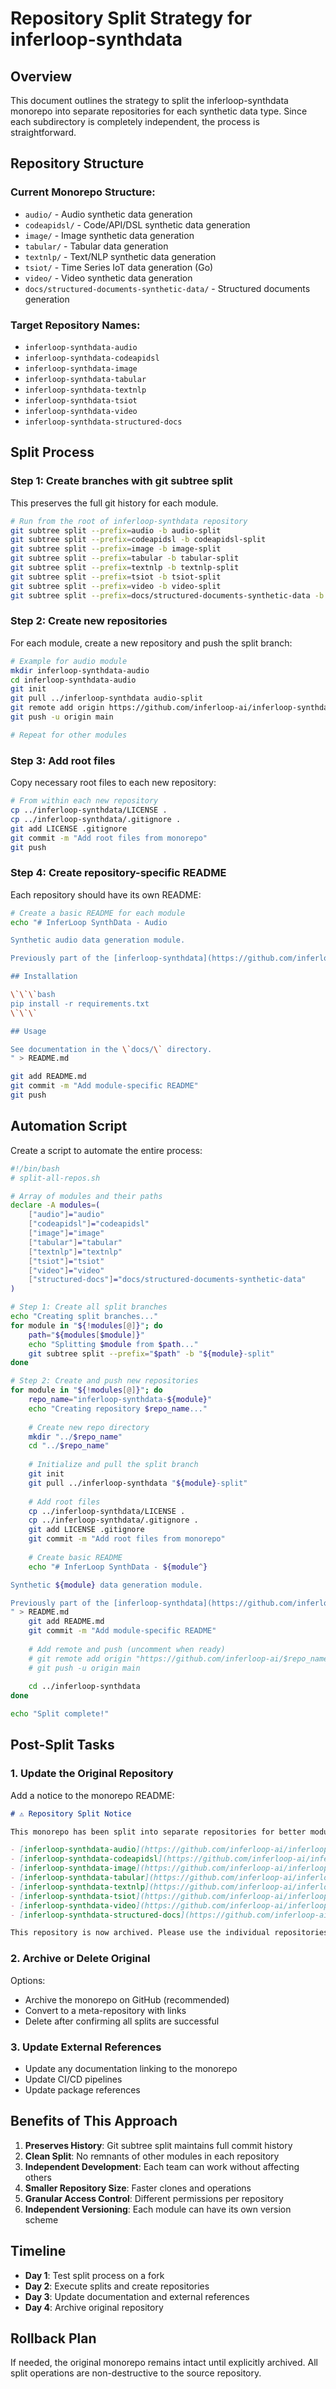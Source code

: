 # Repository Split Strategy for inferloop-synthdata

## Overview
This document outlines the strategy to split the inferloop-synthdata monorepo into separate repositories for each synthetic data type. Since each subdirectory is completely independent, the process is straightforward.

## Repository Structure

### Current Monorepo Structure:
- `audio/` - Audio synthetic data generation
- `codeapidsl/` - Code/API/DSL synthetic data generation
- `image/` - Image synthetic data generation
- `tabular/` - Tabular data generation
- `textnlp/` - Text/NLP synthetic data generation
- `tsiot/` - Time Series IoT data generation (Go)
- `video/` - Video synthetic data generation
- `docs/structured-documents-synthetic-data/` - Structured documents generation

### Target Repository Names:
- `inferloop-synthdata-audio`
- `inferloop-synthdata-codeapidsl`
- `inferloop-synthdata-image`
- `inferloop-synthdata-tabular`
- `inferloop-synthdata-textnlp`
- `inferloop-synthdata-tsiot`
- `inferloop-synthdata-video`
- `inferloop-synthdata-structured-docs`

## Split Process

### Step 1: Create branches with git subtree split
This preserves the full git history for each module.

```bash
# Run from the root of inferloop-synthdata repository
git subtree split --prefix=audio -b audio-split
git subtree split --prefix=codeapidsl -b codeapidsl-split
git subtree split --prefix=image -b image-split
git subtree split --prefix=tabular -b tabular-split
git subtree split --prefix=textnlp -b textnlp-split
git subtree split --prefix=tsiot -b tsiot-split
git subtree split --prefix=video -b video-split
git subtree split --prefix=docs/structured-documents-synthetic-data -b structured-docs-split
```

### Step 2: Create new repositories
For each module, create a new repository and push the split branch:

```bash
# Example for audio module
mkdir inferloop-synthdata-audio
cd inferloop-synthdata-audio
git init
git pull ../inferloop-synthdata audio-split
git remote add origin https://github.com/inferloop-ai/inferloop-synthdata-audio.git
git push -u origin main

# Repeat for other modules
```

### Step 3: Add root files
Copy necessary root files to each new repository:

```bash
# From within each new repository
cp ../inferloop-synthdata/LICENSE .
cp ../inferloop-synthdata/.gitignore .
git add LICENSE .gitignore
git commit -m "Add root files from monorepo"
git push
```

### Step 4: Create repository-specific README
Each repository should have its own README:

```bash
# Create a basic README for each module
echo "# InferLoop SynthData - Audio

Synthetic audio data generation module.

Previously part of the [inferloop-synthdata](https://github.com/inferloop-ai/inferloop-synthdata) monorepo.

## Installation

\`\`\`bash
pip install -r requirements.txt
\`\`\`

## Usage

See documentation in the \`docs/\` directory.
" > README.md

git add README.md
git commit -m "Add module-specific README"
git push
```

## Automation Script

Create a script to automate the entire process:

```bash
#!/bin/bash
# split-all-repos.sh

# Array of modules and their paths
declare -A modules=(
    ["audio"]="audio"
    ["codeapidsl"]="codeapidsl"
    ["image"]="image"
    ["tabular"]="tabular"
    ["textnlp"]="textnlp"
    ["tsiot"]="tsiot"
    ["video"]="video"
    ["structured-docs"]="docs/structured-documents-synthetic-data"
)

# Step 1: Create all split branches
echo "Creating split branches..."
for module in "${!modules[@]}"; do
    path="${modules[$module]}"
    echo "Splitting $module from $path..."
    git subtree split --prefix="$path" -b "${module}-split"
done

# Step 2: Create and push new repositories
for module in "${!modules[@]}"; do
    repo_name="inferloop-synthdata-${module}"
    echo "Creating repository $repo_name..."
    
    # Create new repo directory
    mkdir "../$repo_name"
    cd "../$repo_name"
    
    # Initialize and pull the split branch
    git init
    git pull ../inferloop-synthdata "${module}-split"
    
    # Add root files
    cp ../inferloop-synthdata/LICENSE .
    cp ../inferloop-synthdata/.gitignore .
    git add LICENSE .gitignore
    git commit -m "Add root files from monorepo"
    
    # Create basic README
    echo "# InferLoop SynthData - ${module^}

Synthetic ${module} data generation module.

Previously part of the [inferloop-synthdata](https://github.com/inferloop-ai/inferloop-synthdata) monorepo.
" > README.md
    git add README.md
    git commit -m "Add module-specific README"
    
    # Add remote and push (uncomment when ready)
    # git remote add origin "https://github.com/inferloop-ai/$repo_name.git"
    # git push -u origin main
    
    cd ../inferloop-synthdata
done

echo "Split complete!"
```

## Post-Split Tasks

### 1. Update the Original Repository
Add a notice to the monorepo README:

```markdown
# ⚠️ Repository Split Notice

This monorepo has been split into separate repositories for better modularity:

- [inferloop-synthdata-audio](https://github.com/inferloop-ai/inferloop-synthdata-audio)
- [inferloop-synthdata-codeapidsl](https://github.com/inferloop-ai/inferloop-synthdata-codeapidsl)
- [inferloop-synthdata-image](https://github.com/inferloop-ai/inferloop-synthdata-image)
- [inferloop-synthdata-tabular](https://github.com/inferloop-ai/inferloop-synthdata-tabular)
- [inferloop-synthdata-textnlp](https://github.com/inferloop-ai/inferloop-synthdata-textnlp)
- [inferloop-synthdata-tsiot](https://github.com/inferloop-ai/inferloop-synthdata-tsiot)
- [inferloop-synthdata-video](https://github.com/inferloop-ai/inferloop-synthdata-video)
- [inferloop-synthdata-structured-docs](https://github.com/inferloop-ai/inferloop-synthdata-structured-docs)

This repository is now archived. Please use the individual repositories above.
```

### 2. Archive or Delete Original
Options:
- Archive the monorepo on GitHub (recommended)
- Convert to a meta-repository with links
- Delete after confirming all splits are successful

### 3. Update External References
- Update any documentation linking to the monorepo
- Update CI/CD pipelines
- Update package references

## Benefits of This Approach

1. **Preserves History**: Git subtree split maintains full commit history
2. **Clean Split**: No remnants of other modules in each repository
3. **Independent Development**: Each team can work without affecting others
4. **Smaller Repository Size**: Faster clones and operations
5. **Granular Access Control**: Different permissions per repository
6. **Independent Versioning**: Each module can have its own version scheme

## Timeline

- **Day 1**: Test split process on a fork
- **Day 2**: Execute splits and create repositories
- **Day 3**: Update documentation and external references
- **Day 4**: Archive original repository

## Rollback Plan

If needed, the original monorepo remains intact until explicitly archived. All split operations are non-destructive to the source repository.